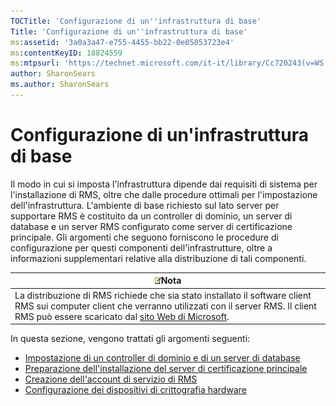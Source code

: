```yaml
---
TOCTitle: 'Configurazione di un''infrastruttura di base'
Title: 'Configurazione di un''infrastruttura di base'
ms:assetid: '3a0a3a47-e755-4455-bb22-0e05053723e4'
ms:contentKeyID: 18824559
ms:mtpsurl: 'https://technet.microsoft.com/it-it/library/Cc720243(v=WS.10)'
author: SharonSears
ms.author: SharonSears
---
```


Configurazione di un'infrastruttura di base
===========================================

Il modo in cui si imposta l'infrastruttura dipende dai requisiti di sistema per l'installazione di RMS, oltre che dalle procedure ottimali per l'impostazione dell'infrastruttura. L'ambiente di base richiesto sul lato server per supportare RMS è costituito da un controller di dominio, un server di database e un server RMS configurato come server di certificazione principale. Gli argomenti che seguono forniscono le procedure di configurazione per questi componenti dell'infrastrutture, oltre a informazioni supplementari relative alla distribuzione di tali componenti.

| ![](/security-updates/images/Cc720243.note(WS.10).gif)Nota                                                                                                                                                                                         |
|---------------------------------------------------------------------------------------------------------------------------------------------------------------------------------------------------------------------------------------------------------------|
| La distribuzione di RMS richiede che sia stato installato il software client RMS sui computer client che verranno utilizzati con il server RMS. Il client RMS può essere scaricato dal [sito Web di Microsoft](http://go.microsoft.com/fwlink/?linkid=18134). |

In questa sezione, vengono trattati gli argomenti seguenti:

-   [Impostazione di un controller di dominio e di un server di database](https://technet.microsoft.com/d20f8305-9f9e-4760-bfbf-82824db60d1f)
-   [Preparazione dell'installazione del server di certificazione principale](https://technet.microsoft.com/ed51605e-8b17-4155-8d83-f6777f499b7b)
-   [Creazione dell'account di servizio di RMS](https://technet.microsoft.com/6eb38729-f0f0-431a-bc8c-17102cf175d8)
-   [Configurazione dei dispositivi di crittografia hardware](https://technet.microsoft.com/3a35a8ea-696c-4005-9892-cac6e773497a)
